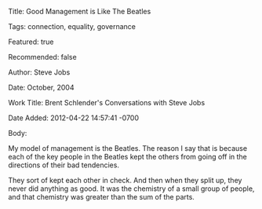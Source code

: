 Title:  Good Management is Like The Beatles

Tags:   connection, equality, governance

Featured: true

Recommended: false

Author: Steve Jobs

Date:   October, 2004

Work Title: Brent Schlender's Conversations with Steve Jobs

Date Added: 2012-04-22 14:57:41 -0700

Body:

My model of management is the Beatles. The reason I say that is because each of the key people in the Beatles kept the others from going off in the directions of their bad tendencies. 

They sort of kept each other in check. And then when they split up, they never did anything as good. It was the chemistry of a small group of people, and that chemistry was greater than the sum of the parts.
